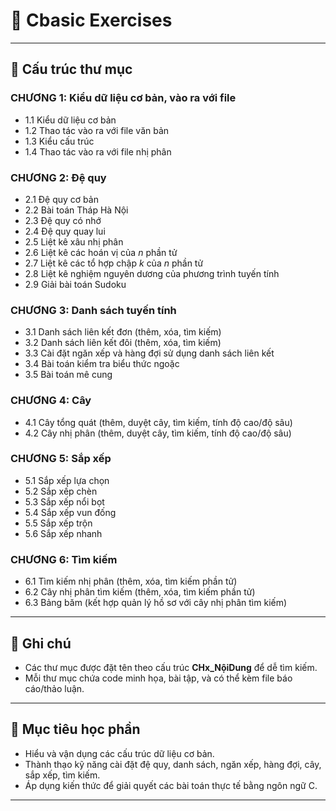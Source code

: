 # 📘 Cbasic Exercises

---

## 📂 Cấu trúc thư mục

### CHƯƠNG 1: Kiểu dữ liệu cơ bản, vào ra với file
- 1.1 Kiểu dữ liệu cơ bản  
- 1.2 Thao tác vào ra với file văn bản  
- 1.3 Kiểu cấu trúc  
- 1.4 Thao tác vào ra với file nhị phân  

### CHƯƠNG 2: Đệ quy
- 2.1 Đệ quy cơ bản  
- 2.2 Bài toán Tháp Hà Nội  
- 2.3 Đệ quy có nhớ  
- 2.4 Đệ quy quay lui  
- 2.5 Liệt kê xâu nhị phân  
- 2.6 Liệt kê các hoán vị của *n* phần tử  
- 2.7 Liệt kê các tổ hợp chập *k* của *n* phần tử  
- 2.8 Liệt kê nghiệm nguyên dương của phương trình tuyến tính  
- 2.9 Giải bài toán Sudoku  

### CHƯƠNG 3: Danh sách tuyến tính
- 3.1 Danh sách liên kết đơn (thêm, xóa, tìm kiếm)  
- 3.2 Danh sách liên kết đôi (thêm, xóa, tìm kiếm)  
- 3.3 Cài đặt ngăn xếp và hàng đợi sử dụng danh sách liên kết  
- 3.4 Bài toán kiểm tra biểu thức ngoặc  
- 3.5 Bài toán mê cung  

### CHƯƠNG 4: Cây
- 4.1 Cây tổng quát (thêm, duyệt cây, tìm kiếm, tính độ cao/độ sâu)  
- 4.2 Cây nhị phân (thêm, duyệt cây, tìm kiếm, tính độ cao/độ sâu)  

### CHƯƠNG 5: Sắp xếp
- 5.1 Sắp xếp lựa chọn  
- 5.2 Sắp xếp chèn  
- 5.3 Sắp xếp nổi bọt  
- 5.4 Sắp xếp vun đống  
- 5.5 Sắp xếp trộn  
- 5.6 Sắp xếp nhanh  

### CHƯƠNG 6: Tìm kiếm
- 6.1 Tìm kiếm nhị phân (thêm, xóa, tìm kiếm phần tử)  
- 6.2 Cây nhị phân tìm kiếm (thêm, xóa, tìm kiếm phần tử)  
- 6.3 Bảng băm (kết hợp quản lý hồ sơ với cây nhị phân tìm kiếm)  

---

## 📝 Ghi chú
- Các thư mục được đặt tên theo cấu trúc **CHx_NộiDung** để dễ tìm kiếm.  
- Mỗi thư mục chứa code minh họa, bài tập, và có thể kèm file báo cáo/thảo luận.  

---

## 🎯 Mục tiêu học phần
- Hiểu và vận dụng các cấu trúc dữ liệu cơ bản.  
- Thành thạo kỹ năng cài đặt đệ quy, danh sách, ngăn xếp, hàng đợi, cây, sắp xếp, tìm kiếm.  
- Áp dụng kiến thức để giải quyết các bài toán thực tế bằng ngôn ngữ C.  

---
